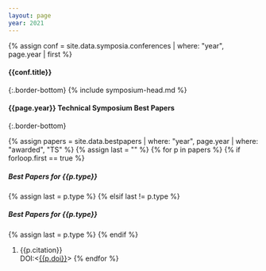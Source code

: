 ```yaml
---
layout: page
year: 2021
---
```

{% assign conf = site.data.symposia.conferences | where: "year", page.year | first %}
#### {{conf.title}}
{:.border-bottom}
{% include symposium-head.md %}

#### {{page.year}} Technical Symposium Best Papers
{:.border-bottom}

{% assign papers = site.data.bestpapers | where: "year", page.year | where: "awarded", "TS" %}
{% assign last = "" %}
{% for p in papers %}
{% if forloop.first == true %}
##### Best Papers for {{p.type}}
{% assign last = p.type %}
{% elsif last != p.type %}
##### Best Papers for {{p.type}}
{% assign last = p.type %}
{% endif %}
1. {{p.citation}}<br>DOI:&lt;[{{p.doi}}]({{p.doi}})&gt;
{% endfor %}


